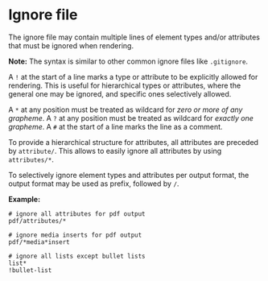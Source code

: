 # Ignore file

The ignore file may contain multiple lines of element types and/or attributes
that must be ignored when rendering.

**Note:** The syntax is similar to other common ignore files like `.gitignore`.

A `!` at the start of a line marks a type or attribute to be explicitly allowed for rendering.
This is useful for hierarchical types or attributes, where the general one may be ignored,
and specific ones selectively allowed.

A `*` at any position must be treated as wildcard for *zero or more of any grapheme*.
A `?` at any position must be treated as wildcard for *exactly one grapheme*.
A `#` at the start of a line marks the line as a comment.

To provide a hierarchical structure for attributes, all attributes are preceded by `attribute/`. 
This allows to easily ignore all attributes by using `attributes/*`.

To selectively ignore element types and attributes per output format, the output format may be used as prefix, followed by `/`.

**Example:**

```
# ignore all attributes for pdf output
pdf/attributes/*

# ignore media inserts for pdf output
pdf/*media*insert

# ignore all lists except bullet lists
list*
!bullet-list
```
